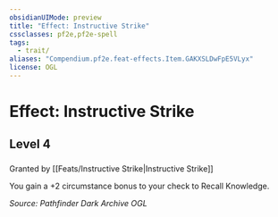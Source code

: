 ```yaml
---
obsidianUIMode: preview
title: "Effect: Instructive Strike"
cssclasses: pf2e,pf2e-spell
tags:
  - trait/
aliases: "Compendium.pf2e.feat-effects.Item.GAKXSLDwFpE5VLyx"
license: OGL
---
```

# Effect: Instructive Strike
## Level 4
### 






Granted by [[Feats/Instructive Strike|Instructive Strike]]

You gain a +2 circumstance bonus to your check to Recall Knowledge.

*Source: Pathfinder Dark Archive*
*OGL*